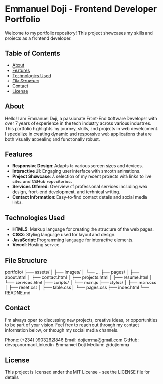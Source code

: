 # Emmanuel Doji - Frontend Developer Portfolio

Welcome to my portfolio repository! This project showcases my skills and projects as a frontend developer.

## Table of Contents

- [About](#about)
- [Features](#features)
- [Technologies Used](#technologies-used)
- [File Structure](#file-structure)
- [Contact](#contact)
- [License](#license)

## About

Hello! I am Emmanuel Doji, a passionate Front-End Software Developer with over 7 years of experience in the tech industry across various industries. This portfolio highlights my journey, skills, and projects in web development. I specialize in creating dynamic and responsive web applications that are both visually appealing and functionally robust.

## Features

- **Responsive Design**: Adapts to various screen sizes and devices.
- **Interactive UI**: Engaging user interface with smooth animations.
- **Project Showcase**: A selection of my recent projects with links to live sites and GitHub repositories.
- **Services Offered**: Overview of professional services including web design, front-end development, and technical writing.
- **Contact Information**: Easy-to-find contact details and social media links.

## Technologies Used

- **HTML5**: Markup language for creating the structure of the web pages.
- **CSS3**: Styling language used for layout and design.
- **JavaScript**: Programming language for interactive elements.
- **Vercel**: Hosting service.

## File Structure

portfolio/
├── assets/
│   ├── images/
│   └── ...
├── pages/
│   ├── about.html
│   ├── contact.html
│   ├── projects.html
│   ├── resume.html
│   └── services.html
├── scripts/
│   └── main.js
├── styles/
│   ├── main.css
│   ├── reset.css
│   ├── table.css
│   └── pages.css
├── index.html
└── README.md


## Contact 
I'm always open to discussing new projects, creative ideas, or opportunities to be part of your vision. Feel free to reach out through my contact information below, or through my social media channels.

Phone: (+234) 09032621846
Email: dojiemma@gmail.com
GitHub: devopsnormad
LinkedIn: Emmanuel Doji
Medium: @dojiemma

## License
This project is licensed under the MIT License - see the LICENSE file for details.
